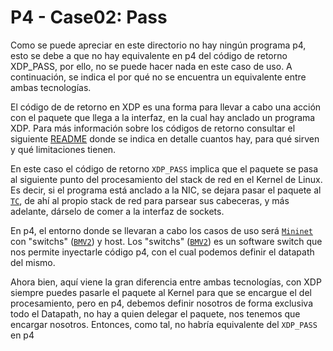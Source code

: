 # P4 - Case02: Pass

Como se puede apreciar en este directorio no hay ningún programa p4, esto se debe a que no hay equivalente en p4 del código de retorno XDP_PASS, por ello, no se puede hacer nada en este caso de uso. A continuación, se indica el por qué no se encuentra un equivalente entre ambas tecnologías.

El código de de retorno en XDP es una forma para llevar a cabo una acción con el paquete que llega a la interfaz, en la cual hay anclado un programa XDP. Para más información sobre los códigos de retorno consultar el siguiente [README](https://github.com/davidcawork/TFG/tree/master/src/use_cases/xdp/case03) donde se indica en detalle cuantos hay, para qué sirven y qué limitaciones tienen. 

En este caso el código de retorno ``XDP_PASS`` implica que el paquete se pasa al siguiente punto del procesamiento del stack de red en el Kernel de Linux. Es decir, si el programa está anclado a la NIC, se dejara pasar el paquete al [``TC``](http://man7.org/linux/man-pages/man8/tc.8.html), de ahí al propio stack de red para parsear sus cabeceras, y más adelante, dárselo de comer a la interfaz de sockets.

En p4, el entorno donde se llevaran a cabo los casos de uso será [``Mininet``](https://github.com/mininet/mininet) con "switchs" ([``BMV2``](https://github.com/p4lang/behavioral-model)) y host. Los "switchs" ([``BMV2``](https://github.com/p4lang/behavioral-model)) es un software switch que nos permite inyectarle código p4, con el cual podemos definir el datapath del mismo.

Ahora bien, aquí viene la gran diferencia entre ambas tecnologías, con XDP siempre puedes pasarle el paquete al Kernel para que se encargue el del procesamiento, pero en p4, debemos definir nosotros de forma exclusiva todo el Datapath, no hay a quien delegar el paquete, nos tenemos que encargar nosotros. Entonces, como tal, no habría equivalente del ``XDP_PASS`` en p4
